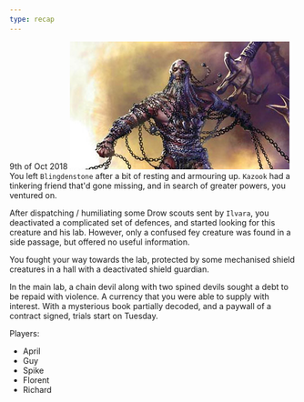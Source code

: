 ```yaml
---
type: recap
---
```


9th of Oct 2018
![](16-chain-devil.png)
You left `Blingdenstone` after a bit of resting and armouring up. `Kazook` had a tinkering friend that'd gone missing, and in search of greater powers, you ventured on.

After dispatching / humiliating some Drow scouts sent by `Ilvara`, you deactivated a complicated set of defences, and started looking for this creature and his lab. However, only a confused fey creature was found in a side passage, but offered no useful information.

You fought your way towards the lab, protected by some mechanised shield creatures in a hall with a deactivated shield guardian.

In the main lab, a chain devil along with two spined devils sought a debt to be repaid with violence. A currency that you were able to supply with interest. With a mysterious book partially decoded, and a paywall of a contract signed, trials start on Tuesday.

Players:
- April
- Guy
- Spike
- Florent
- Richard
